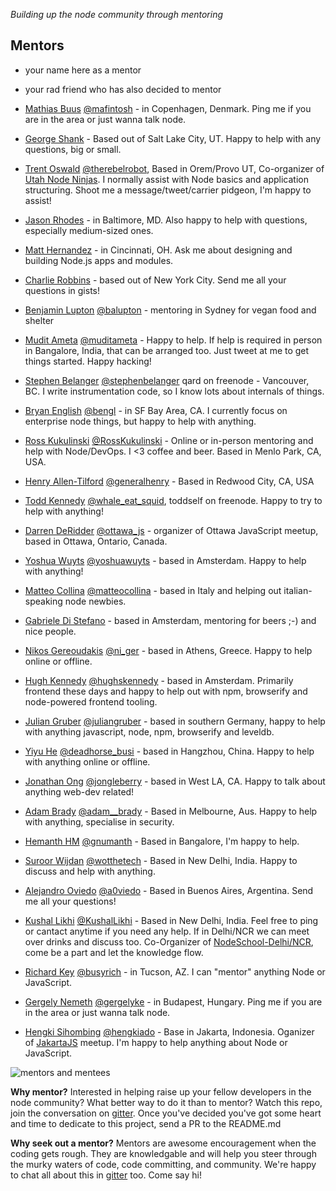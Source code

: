 *Building up the node community through mentoring*

Mentors
-------
- your name here as a mentor
- your rad friend who has also decided to mentor

- [Mathias Buus](https://github.com/mafintosh) [@mafintosh](https://twitter.com/mafintosh) - in Copenhagen, Denmark. Ping me if you are in the area or just wanna talk node.
- [George Shank](https://github.com/taterbase) - Based out of Salt Lake City, UT. Happy to help with any questions, big or small.
- [Trent Oswald](https://github.com/therebelrobot) [@therebelrobot](https://twitter.com/therebelrobot), Based in Orem/Provo UT, Co-organizer of [Utah Node Ninjas](http://utahnode.ninja). I normally assist with Node basics and application structuring. Shoot me a message/tweet/carrier pidgeon, I'm happy to assist!
- [Jason Rhodes](https://github.com/jasonrhodes) - in Baltimore, MD. Also happy to help with questions, especially medium-sized ones.
- [Matt Hernandez](https://github.com/fiveisprime) - in Cincinnati, OH. Ask me about designing and building Node.js apps and modules.
- [Charlie Robbins](https://github.com/indexzero) - based out of New York City. Send me all your questions in gists!
- [Benjamin Lupton](http://balupton.com) [@balupton](https://github.com/balupton) - mentoring in Sydney for vegan food and shelter
- [Mudit Ameta](https://github.com/zeusdeux) [@muditameta](https://twitter.com/muditameta) - Happy to help. If help is required in person in Bangalore, India, that can be arranged too. Just tweet at me to get things started. Happy hacking!
- [Stephen Belanger](https://github.com/qard) [@stephenbelanger](https://twitter.com/stephenbelanger) qard on freenode - Vancouver, BC. I write instrumentation code, so I know lots about internals of things.
- [Bryan English](https://github.com/bengl) [@bengl](https://twitter.com/bengl) - in SF Bay Area, CA. I currently focus on enterprise node things, but happy to help with anything.
- [Ross Kukulinski](https://github.com/rosskukulinski) [@RossKukulinski](https://twitter.com/rosskukulinski) - Online or in-person mentoring and help with Node/DevOps. I <3 coffee and beer.  Based in Menlo Park, CA, USA.
- [Henry Allen-Tilford](https://github.com/generalhenry) [@generalhenry](https://twitter.com/generalhenry) - Based in Redwood City, CA, USA
- [Todd Kennedy](https://github.com/toddself) [@whale_eat_squid](https://twitter.com/whale_eat_squid), toddself on freenode. Happy to try to help with anything!
- [Darren DeRidder](https://github.com/darrenderidder) [@ottawa_js](https://twitter.com/ottawa_js) - organizer of Ottawa JavaScript meetup, based in Ottawa, Ontario, Canada.
- [Yoshua Wuyts](https://github.com/yoshuawuyts) [@yoshuawuyts](https://twitter.com/yoshuawuyts) - based in Amsterdam. Happy to help with anything!
- [Matteo Collina](https://github.com/mcollina) [@matteocollina](https://twitter.com/matteocollina) - based in Italy and helping out italian-speaking node newbies.
- [Gabriele Di Stefano](https://github.com/gabrieleds) - based in Amsterdam, mentoring for beers ;-) and nice people.
- [Nikos Gereoudakis](https://github.com/stream7) [@ni_ger](https://twitter.com/ni_ger) - based in Athens, Greece. Happy to help online or offline.
- [Hugh Kennedy](http://github.com/hughsk) [@hughskennedy](http://twitter.com/hughskennedy) - based in Amsterdam. Primarily frontend these days and happy to help out with npm, browserify and node-powered frontend tooling.
- [Julian Gruber](https://github.com/juliangruber) [@juliangruber](https://twitter.com/juliangruber) - based in southern Germany, happy to help with anything javascript, node, npm, browserify and leveldb.
- [Yiyu He](https://github.com/dead-horse) [@deadhorse_busi](https://twitter.com/deadhorse_busi) - based in Hangzhou, China. Happy to help with anything online or offline.
- [Jonathan Ong](https://github.com/jonathanong) [@jongleberry](https://twitter.com/jongleberry) - based in West LA, CA. Happy to talk about anything web-dev related!
- [Adam Brady](https://github.com/SomeoneWeird) [@adam__brady](http://twitter.com/adam__brady) - Based in Melbourne, Aus. Happy to help with anything, specialise in security.
- [Hemanth HM](http://github.com/hemanth) [@gnumanth](https://twitter.com/gnumanth) - Based in Bangalore, I'm happy to help.
- [Suroor Wijdan](http://github.com/suroorwijdan) [@wotthetech](https://twitter.com/wotthetech) - Based in New Delhi, India. Happy to discuss and help with anything.
- [Alejandro Oviedo](http://github.com/a0viedo) [@a0viedo](https://twitter.com/a0viedo) - Based in Buenos Aires, Argentina. Send me all your questions!
- [Kushal Likhi](http://github.com/kushal-likhi) [@KushalLikhi](https://twitter.com/KushalLikhi) - Based in New Delhi, India. Feel free to ping or cantact anytime if you need any help. If in Delhi/NCR we can meet over drinks and discuss too. Co-Organizer of [NodeSchool-Delhi/NCR](http://nodeschool.io/Delhi-NCR/), come be a part and let the knowledge flow.
- [Richard Key](https://github.com/busyrich) [@busyrich](https://twitter.com/busyrich) - in Tucson, AZ. I can "mentor" anything Node or JavaScript.
- [Gergely Nemeth](https://github.com/gergelyke) [@gergelyke](https://twitter.com/nthgergo) - in Budapest, Hungary. Ping me if you are in the area or just wanna talk node.

- [Hengki Sihombing](https://github.com/aredo) [@hengkiado](https://twitter.com/hengkiado) - Base in Jakarta, Indonesia. Oganizer of [JakartaJS](www.meetup.com/JakartaJS) meetup. I'm happy to help anything about Node or JavaScript.

![mentors and mentees](http://media.giphy.com/media/AyAxcQ0DsAJzi/giphy.gif)

**Why mentor?**
Interested in helping raise up your fellow developers in the node community? What better way to do it than to mentor? Watch this repo, join the conversation on [gitter](https://gitter.im/node-forward/mentors). Once you've decided you've got some heart and time to dedicate to this project, send a PR to the README.md

**Why seek out a mentor?**
Mentors are awesome encouragement when the coding gets rough. They are knowledgable and will help you steer through the murky waters of code, code committing, and community.  We're happy to chat all about this in [gitter](https://gitter.im/node-forward/mentors) too. Come say hi!
